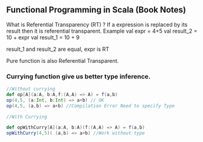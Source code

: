 ## Functional Programming in Scala (Book Notes)
What is Referential Transparency (RT) ?
If a expression is replaced by its result then it is referential transparent.
Example 
val expr = 4+5
val result_2 =  10 + expr 
val result_1 =  10 + 9

result_1 and result_2 are equal, expr is RT

Pure function is also Referential Transparent.

###  Currying function give us better type inference.
```scala
//Without currying
def op[A](a:A, b:A,f:(A,A) => A) = f(a,b)
op(4,5, (a:Int, b:Int) => a+b) // OK
op(4,5, (a,b) => a+b) //Compilation Error Need to specify Type

//With Currying

def opWithCurry[A](a:A, b:A)(f:(A,A) => A) = f(a,b)
opWithCurry(4,5)( (a,b) => a+b) //Work without type
```


